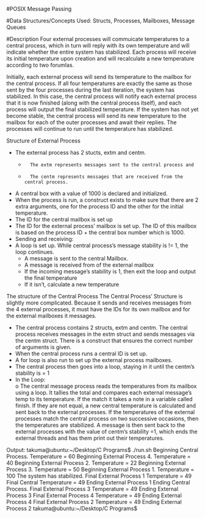 #POSIX Message Passing


#Data Structures/Concepts Used:
Structs, Processes, Mailboxes, Message Queues


#Description
Four external processes will commuicate temperatures to a central process, which in turn will reply with its own temperature
and will indicate whether the entire system has stabilized. Each process will receive its initial temperature upon creation
and will recalculate a new temperature according to two forumlas.

Initially, each external process will send its temperature to the mailbox for the central process. If all four temperatures
are exactly the same as those sent by the four processes during the last iteration, the system has stabilized. In this case, 
the central process will notify each external process that it is now finished (along with the central process itself), and 
each process will output the final stabilized temperature. If the system has not yet become stable, the central process
will send its new temperature to the mailbox for each of the outer processes and await their replies. The processes will 
continue to run until the temperature has stabilized.

Structure of External Process
*   The external process has 2 stucts, extm and centm.
    +   	The extm represents messages sent to the central process and 
    +	    The centm represents messages that are received from the central process.
*	A central box with a value of 1000 is declared and initialized.
*	When the process is run, a construct exists to make sure that there are 2 extra arguments, one for the process ID and the other for the initial temperature.
*	The ID for the central mailbox is set up
*	The ID for the external process’ mailbox is set up. The ID of this mailbox is based on the process ID + the central box number which is 1000.
*	Sending and receiving: 
*	A loop is set up. While central process’s message stability is != 1, the loop continues.  
    *	A message is sent to the central Mailbox.
    *	A message is received from of the external mailbox
    *	If the incoming message’s stability is 1, then exit the loop and output the final temperature
    *	If it isn’t, calculate a new temperature

The structure of the Central Process
The Central Process’ Structure is slightly more complicated. Because it sends and receives messages from  the 4 external processes, it must have the IDs for its own mailbox and for the external mailboxes it messages.
*	The central process contains 2 structs, extm and centm. The central process receives messages in the extm struct and sends messages via the centm struct. There is a construct that ensures the correct number of arguments is given.
*	When the central process runs a central ID is set up. 
*	A for loop is also run to set up the external process mailboxes.
*	The central process then goes into a loop, staying in it until the centm’s stability is = 1
*	In the Loop:  
    o	The central message process reads the temperatures from its mailbox using a loop. It tallies the total and compares each external message’s temp to its temperature. If the match it takes a note in a variable called finish. If they are not equal, a new central temperature is calculated and sent back to the external processes. If the temperatures of the external processes match the central process on two successive occasions, then the temperatures are stabilized. A message is then sent back to the external processes with the value of centm’s stability =1, which ends the external threads and has them print out their temperatures.





Output:
	takuma@ubuntu:~/Desktop/C Programs$ ./run.sh
	Beginning Central Process. Temperature = 60 
	Beginning External Process 4. Temperature = 40 
	Beginning External Process 2. Temperature = 22 
	Beginning External Process 3. Temperature = 50 
	Beginning External Process 1. Temperature = 100 
	The system has stabilized.
	Final External Process 1 Temperature = 49
	Final Central Temperature = 49
	Ending External Process 1 
	Ending Central Process. 
	Final External Process 3 Temperature = 49
	Ending External Process 3 
	Final External Process 4 Temperature = 49
	Ending External Process 4 
	Final External Process 2 Temperature = 49
	Ending External Process 2 
	takuma@ubuntu:~/Desktop/C Programs$ 

